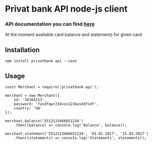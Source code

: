 # Privat bank API node-js client

### API documentation you can find [here](https://api.privatbank.ua/)

At the moment available card balance and statements for given card

## Installation

```
npm install privatbank-api --save
```

## Usage

```
const Merchant = require('privatbank-api');

merchant = new Merchant({
    id: '16164213',
    password: 'fasdfqwr234vzx1234asddfsdf',
    country: 'UA'
});

merchant.balance('5512123466651234')
    .then((balance) => console.log('Balance', balance));

merchant.statement('5512123466651234', '01.01.2017', '15.03.2017')
    .then((statements) => console.log('Statements', statements));
```